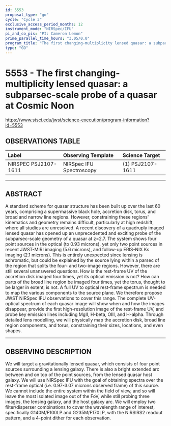 ```yaml
---
id: 5553
proposal_type: "go"
cycle: "Cycle 3"
exclusive_access_period_months: 12
instrument_mode: "NIRSpec/IFU"
pi_and_co_pis: "PI: Cameron Lemon"
prime_parallel_time_hours: "3.05/0.0"
program_title: "The first changing-multiplicity lensed quasar: a subparsec-scale probe of a quasar at Cosmic Noon"
type: "GO"
---
```

# 5553 - The first changing-multiplicity lensed quasar: a subparsec-scale probe of a quasar at Cosmic Noon
https://www.stsci.edu/jwst/science-execution/program-information?id=5553
## OBSERVATIONS TABLE
| Label                      | Observing Template    | Science Target     |
| :------------------------- | :-------------------- | :----------------- |
| NIRSPEC PSJ2107-1611       | NIRSpec IFU Spectroscopy | (1) PSJ2107-1611   |

---

## ABSTRACT

A standard scheme for quasar structure has been built up over the last 60 years, comprising a supermassive black hole, accretion disk, torus, and broad and narrow line regions. However, constraining these regions' kinematics and geometry remains difficult, particularly at high redshift, where all studies are unresolved. A recent discovery of a quadruply imaged lensed quasar has opened up an unprecedented and exciting probe of the subparsec-scale geometry of a quasar at z=2.7. The system shows four point sources in the optical (to 0.93 microns), yet only two point sources in recent JWST-MIRI imaging (5.6 microns), and follow-up ERIS-NIX Ks imaging (2.1 microns). This is entirely unexpected since lensing is achromatic, but could be explained by the source lying within a parsec of the region that splits the four- and two-image regions. However, there are still several unanswered questions. How is the rest-frame UV of the accretion disk imaged four times, yet its optical emission is not? How can parts of the broad line region be imaged four times, yet the torus, thought to be larger in extent, is not. A full UV to optical rest-frame spectrum is needed to map the various components to the source plane. We therefore propose JWST NIRSpec IFU observations to cover this range. The complete UV-optical spectrum of each quasar image will show when and how the images disappear, provide the first high-resolution image of the rest-frame UV, and probe key emission lines including MgII, H-beta, OIII, and H-alpha. Through detailed lens modelling, we will physically map the accretion disk, broad line region components, and torus, constraining their sizes, locations, and even shapes.

---

## OBSERVING DESCRIPTION

We will target a gravitationally lensed quasar, which consists of four point sources surrounding a lensing galaxy. There is also a bright extended arc between and on top of the point sources, from the lensed quasar host galaxy. We will use NIRSpec IFU with the goal of obtaining spectra over the rest-frame optical (i.e. 0.97-3.07 microns observed frame) of this source. We cannot include the entire system within the field of view, and so will leave the most isolated image out of the FoV, while still probing three images, the lensing galaxy, and the host galaxy arc. We will employ two filter/disperser combinations to cover the wavelength range of interest, specifically G140M/F100LP and G235M/F170LP, with the NIRSIRS2 readout pattern, and a 4-point dither for each observation.